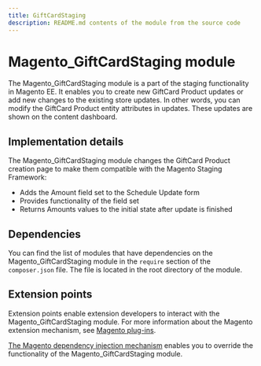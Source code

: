 ```yaml
---
title: GiftCardStaging
description: README.md contents of the module from the source code
---
```


# Magento_GiftCardStaging module

The Magento_GiftCardStaging module is a part of the staging functionality in Magento EE. It enables you to create new GiftCard Product updates or add new changes to the existing store updates. In other words, you can modify the GiftCard Product entity attributes in updates. These updates are shown on the content dashboard.

## Implementation details

The Magento_GiftCardStaging module changes the GiftCard Product creation page to make them compatible with the Magento Staging Framework:

- Adds the Amount field set to the Schedule Update form
- Provides functionality of the field set
- Returns Amounts values to the initial state after update is finished

## Dependencies

You can find the list of modules that have dependencies on the Magento_GiftCardStaging module in the `require` section of the `composer.json` file. The file is located in the root directory of the module.

## Extension points

Extension points enable extension developers to interact with the Magento_GiftCardStaging module. For more information about the Magento extension mechanism, see [Magento plug-ins](https://devdocs.magento.com/guides/v2.4/extension-dev-guide/plugins.html).

[The Magento dependency injection mechanism](https://devdocs.magento.com/guides/v2.4/extension-dev-guide/depend-inj.html) enables you to override the functionality of the Magento_GiftCardStaging module.

